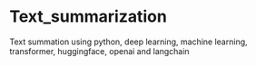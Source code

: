 # Text_summarization
Text summation using python, deep learning, machine learning, transformer, huggingface, openai and langchain
